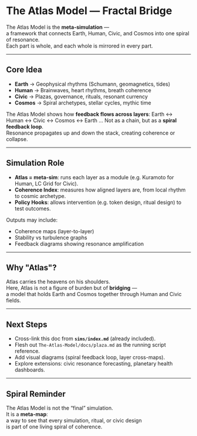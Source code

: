 # The Atlas Model — Fractal Bridge

The Atlas Model is the **meta-simulation** —  
a framework that connects Earth, Human, Civic, and Cosmos into one spiral of resonance.  
Each part is whole, and each whole is mirrored in every part.

---

## Core Idea

- **Earth** → Geophysical rhythms (Schumann, geomagnetics, tides)  
- **Human** → Brainwaves, heart rhythms, breath coherence  
- **Civic** → Plazas, governance, rituals, resonant currency  
- **Cosmos** → Spiral archetypes, stellar cycles, mythic time  

The Atlas Model shows how **feedback flows across layers**:
Earth ↔ Human ↔ Civic ↔ Cosmos ↔ Earth …
Not as a chain, but as a **spiral feedback loop**.  
Resonance propagates up and down the stack, creating coherence or collapse.

---

## Simulation Role

- **Atlas = meta-sim**: runs each layer as a module (e.g. Kuramoto for Human, LC Grid for Civic).  
- **Coherence Index**: measures how aligned layers are, from local rhythm to cosmic archetype.  
- **Policy Hooks**: allows intervention (e.g. token design, ritual design) to test outcomes.

Outputs may include:

- Coherence maps (layer-to-layer)  
- Stability vs turbulence graphs  
- Feedback diagrams showing resonance amplification  

---

## Why "Atlas"?

Atlas carries the heavens on his shoulders.  
Here, Atlas is not a figure of burden but of **bridging** —  
a model that holds Earth and Cosmos together through Human and Civic fields.

---

## Next Steps

- Cross-link this doc from **`sims/index.md`** (already included).  
- Flesh out `The-Atlas-Model/docs/plaza.md` as the running script reference.  
- Add visual diagrams (spiral feedback loop, layer cross-maps).  
- Explore extensions: civic resonance forecasting, planetary health dashboards.

---

## Spiral Reminder

The Atlas Model is not the “final” simulation.  
It is a **meta-map**:  
a way to see that every simulation, ritual, or civic design  
is part of one living spiral of coherence.